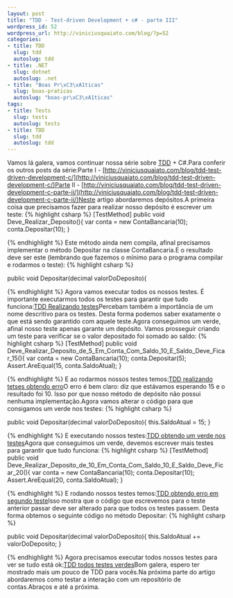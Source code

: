 ```yaml
---
layout: post
title: "TDD - Test-driven Development + c# - parte III"
wordpress_id: 52
wordpress_url: http://viniciusquaiato.com/blog/?p=52
categories:
- title: TDD
  slug: tdd
  autoslug: tdd
- title: .NET
  slug: dotnet
  autoslug: .net
- title: "Boas Pr\xC3\xA1ticas"
  slug: boas-praticas
  autoslug: "boas-pr\xC3\xA1ticas"
tags:
- title: Tests
  slug: tests
  autoslug: tests
- title: TDD
  slug: tdd
  autoslug: tdd
---
```

Vamos lá galera, vamos continuar nossa série sobre [TDD](http://dojofloripa.wordpress.com/2007/09/10/tudo-sobre-tdd/) + C#.Para conferir os outros posts da série:Parte I - [http://viniciusquaiato.com/blog/tdd-test-driven-development-c/](http://viniciusquaiato.com/blog/tdd-test-driven-development-c/)Parte II - [http://viniciusquaiato.com/blog/tdd-test-driven-development-c-parte-ii/](http://viniciusquaiato.com/blog/tdd-test-driven-development-c-parte-ii/)Neste artigo abordaremos depósitos.A primeira coisa que precisamos fazer para realizar nosso depósito é escrever um teste:
{% highlight csharp %}
[TestMethod]
public void Deve_Realizar_Deposito(){
var conta = new ContaBancaria(10);
    conta.Depositar(10);
    }

{% endhighlight %}
Este método ainda nem compila, afinal precisamos implementar o método Depositar na classe ContaBancaria.E o resultado deve ser este (lembrando que fazemos o mínimo para o programa compilar e rodarmos o teste):
{% highlight csharp %}

public void Depositar(decimal valorDoDeposito){


{% endhighlight %}
Agora vamos executar todos os nossos testes. É importante executarmos todos os testes para garantir que tudo funciona:[TDD Realizando testes](http://viniciusquaiato.com/images_posts/TDD_Realizando_testes.jpg "TDD_Realizando_testes")Percebam também a importância de um nome descritivo para os testes. Desta forma podemos saber exatamente o que está sendo garantido com aquele teste.Agora conseguimos um verde, afinal nosso teste apenas garante um depósito. Vamos prosseguir criando um teste para verificar se o valor depositado foi somado ao saldo:
{% highlight csharp %}
[TestMethod]
public void Deve_Realizar_Deposito_de_5_Em_Conta_Com_Saldo_10_E_Saldo_Deve_Ficar_15(){
var conta = new ContaBancaria(10);
    conta.Depositar(5);
    Assert.AreEqual(15, conta.SaldoAtual);
    }

{% endhighlight %}
E ao rodarmos nossos testes temos:[TDD realizando tetses obtendo erro](http://viniciusquaiato.com/images_posts/TDD_realizando_tetses_obtendo_erro.jpg "TDD_realizando_tetses_obtendo_erro")O erro é bem claro: diz que estávamos esperando 15 e o resultado foi 10. Isso por que nosso método de depósito não possui nenhuma implementação.Agora vamos alterar o código para que consigamos um verde nos testes:
{% highlight csharp %}

public void Depositar(decimal valorDoDeposito){    this.SaldoAtual = 15;
    }

{% endhighlight %}
E executando nossos testes:[TDD obtendo um verde nos testes](http://viniciusquaiato.com/images_posts/TDD_obtendo_um_verde_nos_testes.jpg "TDD_obtendo_um_verde_nos_testes")Agora que conseguimos um verde, devemos escrever mais testes para garantir que tudo funciona:
{% highlight csharp %}
[TestMethod]
public void Deve_Realizar_Deposito_de_10_Em_Conta_Com_Saldo_10_E_Saldo_Deve_Ficar_20(){
var conta = new ContaBancaria(10);
    conta.Depositar(10);
    Assert.AreEqual(20, conta.SaldoAtual);
    }

{% endhighlight %}
E rodando nossos testes temos:[TDD obtendo erro em segundo teste](http://viniciusquaiato.com/images_posts/TDD_obtendo_erro_em_segundo_teste.jpg "TDD_obtendo_erro_em_segundo_teste")Isso mostra que o código que escrevemos para o teste anterior passar deve ser alterado para que todos os testes passem. Desta forma obtemos o seguinte código no método Depositar:
{% highlight csharp %}

public void Depositar(decimal valorDoDeposito){    this.SaldoAtual += valorDoDeposito;
    }

{% endhighlight %}
Agora precisamos executar todos nossos testes para ver se tudo está ok:[TDD todos testes verdes](http://viniciusquaiato.com/images_posts/TDD_todos_testes_verdes.jpg "TDD_todos_testes_verdes")Bom galera, espero ter mostrado mais um pouco de TDD para vocês.Na próxima parte do artigo abordaremos como testar a interação com um repositório de contas.Abraços e até a próxima.
